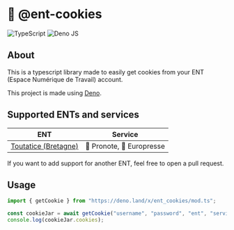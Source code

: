 # 🍪 @ent-cookies

![TypeScript](https://img.shields.io/badge/typescript-%23007ACC.svg?style=for-the-badge&logo=typescript&logoColor=white)
![Deno JS](https://img.shields.io/badge/deno%20js-000000?style=for-the-badge&logo=deno&logoColor=white)

## About

This is a typescript library made to easily get cookies from your ENT (Espace Numérique de Travail) account.

This project is made using [Deno](https://deno.land/).

## Supported ENTs and services

| ENT                                                 | Service                   |
|-----------------------------------------------------|---------------------------|
| [Toutatice (Bretagne)](https://www.toutatice.fr/) | 🦋 Pronote, 📰 Europresse |

If you want to add support for another ENT, feel free to open a pull request.

## Usage

```ts
import { getCookie } from "https://deno.land/x/ent_cookies/mod.ts";

const cookieJar = await getCookie("username", "password", "ent", "service");
console.log(cookieJar.cookies);
```